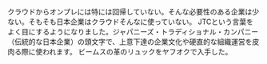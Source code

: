 クラウドからオンプレには特には回帰していない。そんな必要性のある企業は少ない。そもそも日本企業はクラウドそんなに使っていない。
JTCという言葉をよく目にするようになりました。ジャパニーズ・トラディショナル・カンパニー（伝統的な日本企業）の頭文字で、上意下達の企業文化や硬直的な組織運営を皮肉る際に使われます。
ビームスの革のリュックをヤフオクで入手した。
